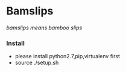 Bamslips
=====

*bamslips means bamboo slips*

### Install

* please install python2.7,pip,virtualenv first
* source ./setup.sh

